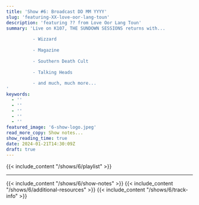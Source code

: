 ```yaml
---
title: 'Show #6: Broadcast DD MM YYYY'
slug: 'featuring-XX-love-oor-lang-toun'
description: 'featuring ?? from Love Oor Lang Toun'
summary: 'Live on K107, THE SUNDOWN SESSIONS returns with...
 
          - Wizzard
                    
          - Magazine
          
          - Southern Death Cult
          
          - Talking Heads
          
          - and much, much more...
'
keywords:
  - ''
  - ''
  - ''
  - ''
  - ''
featured_image: '6-show-logo.jpeg'
read_more_copy: Show notes...
show_reading_time: true
date: 2024-01-21T14:30:09Z
draft: true
---
```

{{< include_content "/shows/6/playlist" >}}

---

{{< include_content "/shows/6/show-notes" >}}
{{< include_content "/shows/6/additional-resources" >}}
{{< include_content "/shows/6/track-info" >}}
